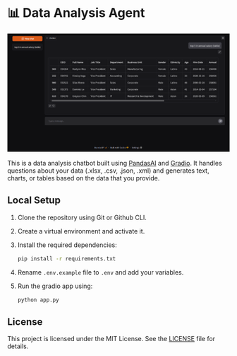 # 📊 Data Analysis Agent

![Demo](./public/demo.png)

This is a data analysis chatbot built using [PandasAI](https://github.com/sinaptik-ai/pandas-ai) and [Gradio](https://www.gradio.app/). It handles questions about your data (.xlsx, .csv, .json, .xml) and generates text, charts, or tables based on the data that you provide.

## Local Setup

1. Clone the repository using Git or Github CLI.

2. Create a virtual environment and activate it.

3. Install the required dependencies:

   ```sh
   pip install -r requirements.txt
   ```

4. Rename `.env.example` file to `.env` and add your variables.

5. Run the gradio app using:
   ```sh
   python app.py
   ```

## License

This project is licensed under the MIT License. See the [LICENSE](./LICENSE) file for details.
